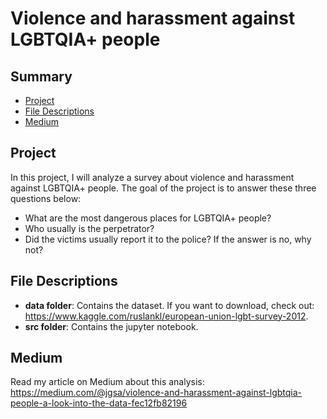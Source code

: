 # Violence and harassment against LGBTQIA+ people

## Summary

- [Project](#project)
- [File Descriptions](#file-descriptions)
- [Medium](#medium)

## Project

In this project, I will analyze a survey about violence and harassment against LGBTQIA+ people. The goal of the project is to answer these three questions below:
- What are the most dangerous places for LGBTQIA+ people?
- Who usually is the perpetrator?
- Did the victims usually report it to the police? If the answer is no, why not?

## File Descriptions

- **data folder**: Contains the dataset. If you want to download, check out: https://www.kaggle.com/ruslankl/european-union-lgbt-survey-2012.
 - **src folder**: Contains the jupyter notebook.

## Medium
Read my article on Medium about this analysis: https://medium.com/@jgsa/violence-and-harassment-against-lgbtqia-people-a-look-into-the-data-fec12fb82196
